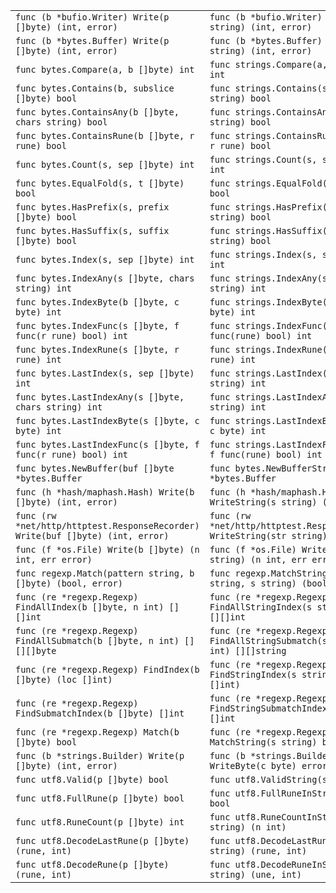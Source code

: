 <table><tr>
<td><code>func (b *bufio.Writer) Write(p []byte) (int, error)</code></td>
<td><code>func (b *bufio.Writer) WriteString(s string) (int, error)</code></td>
</tr>
<tr>
<td><code>func (b *bytes.Buffer) Write(p []byte) (int, error)</code></td>
<td><code>func (b *bytes.Buffer) WriteString(s string) (int, error)</code></td>
</tr>
<tr>
<td><code>func bytes.Compare(a, b []byte) int</code></td>
<td><code>func strings.Compare(a, b string) int</code></td>
</tr>
<tr>
<td><code>func bytes.Contains(b, subslice []byte) bool</code></td>
<td><code>func strings.Contains(s, substr string) bool</code></td>
</tr>
<tr>
<td><code>func bytes.ContainsAny(b []byte, chars string) bool</code></td>
<td><code>func strings.ContainsAny(s, chars string) bool</code></td>
</tr>
<tr>
<td><code>func bytes.ContainsRune(b []byte, r rune) bool</code></td>
<td><code>func strings.ContainsRune(s string, r rune) bool</code></td>
</tr>
<tr>
<td><code>func bytes.Count(s, sep []byte) int</code></td>
<td><code>func strings.Count(s, substr string) int</code></td>
</tr>
<tr>
<td><code>func bytes.EqualFold(s, t []byte) bool</code></td>
<td><code>func strings.EqualFold(s, t string) bool</code></td>
</tr>
<tr>
<td><code>func bytes.HasPrefix(s, prefix []byte) bool</code></td>
<td><code>func strings.HasPrefix(s, prefix string) bool</code></td>
</tr>
<tr>
<td><code>func bytes.HasSuffix(s, suffix []byte) bool</code></td>
<td><code>func strings.HasSuffix(s, suffix string) bool</code></td>
</tr>
<tr>
<td><code>func bytes.Index(s, sep []byte) int</code></td>
<td><code>func strings.Index(s, substr string) int</code></td>
</tr>
<tr>
<td><code>func bytes.IndexAny(s []byte, chars string) int</code></td>
<td><code>func strings.IndexAny(s, chars string) int</code></td>
</tr>
<tr>
<td><code>func bytes.IndexByte(b []byte, c byte) int</code></td>
<td><code>func strings.IndexByte(s string, c byte) int</code></td>
</tr>
<tr>
<td><code>func bytes.IndexFunc(s []byte, f func(r rune) bool) int</code></td>
<td><code>func strings.IndexFunc(s string, f func(rune) bool) int</code></td>
</tr>
<tr>
<td><code>func bytes.IndexRune(s []byte, r rune) int</code></td>
<td><code>func strings.IndexRune(s string, r rune) int</code></td>
</tr>
<tr>
<td><code>func bytes.LastIndex(s, sep []byte) int</code></td>
<td><code>func strings.LastIndex(s, sep string) int</code></td>
</tr>
<tr>
<td><code>func bytes.LastIndexAny(s []byte, chars string) int</code></td>
<td><code>func strings.LastIndexAny(s, chars string) int</code></td>
</tr>
<tr>
<td><code>func bytes.LastIndexByte(s []byte, c byte) int</code></td>
<td><code>func strings.LastIndexByte(s string, c byte) int</code></td>
</tr>
<tr>
<td><code>func bytes.LastIndexFunc(s []byte, f func(r rune) bool) int</code></td>
<td><code>func strings.LastIndexFunc(s string, f func(rune) bool) int</code></td>
</tr>
<tr>
<td><code>func bytes.NewBuffer(buf []byte *bytes.Buffer</code></td>
<td><code>func bytes.NewBufferString(s string) *bytes.Buffer</code></td>
</tr>
<tr>
<td><code>func (h *hash/maphash.Hash) Write(b []byte) (int, error)</code></td>
<td><code>func (h *hash/maphash.Hash) WriteString(s string) (int, error)</code></td>
</tr>
<tr>
<td><code>func (rw *net/http/httptest.ResponseRecorder) Write(buf []byte) (int, error)</code></td>
<td><code>func (rw *net/http/httptest.ResponseRecorder) WriteString(str string) (int, error)</code></td>
</tr>
<tr>
<td><code>func (f *os.File) Write(b []byte) (n int, err error)</code></td>
<td><code>func (f *os.File) WriteString(s string) (n int, err error)</code></td>
</tr>
<tr>
<td><code>func regexp.Match(pattern string, b []byte) (bool, error)</code></td>
<td><code>func regexp.MatchString(pattern string, s string) (bool, error)</code></td>
</tr>
<tr>
<td><code>func (re *regexp.Regexp) FindAllIndex(b []byte, n int) [][]int</code></td>
<td><code>func (re *regexp.Regexp) FindAllStringIndex(s string, n int) [][]int</code></td>
</tr>
<tr>
<td><code>func (re *regexp.Regexp) FindAllSubmatch(b []byte, n int) [][][]byte</code></td>
<td><code>func (re *regexp.Regexp) FindAllStringSubmatch(s string, n int) [][]string</code></td>
</tr>
<tr>
<td><code>func (re *regexp.Regexp) FindIndex(b []byte) (loc []int)</code></td>
<td><code>func (re *regexp.Regexp) FindStringIndex(s string) (loc []int)</code></td>
</tr>
<tr>
<td><code>func (re *regexp.Regexp) FindSubmatchIndex(b []byte) []int</code></td>
<td><code>func (re *regexp.Regexp) FindStringSubmatchIndex(s string) []int</code></td>
</tr>
<tr>
<td><code>func (re *regexp.Regexp) Match(b []byte) bool</code></td>
<td><code>func (re *regexp.Regexp) MatchString(s string) bool</code></td>
</tr>
<tr>
<td><code>func (b *strings.Builder) Write(p []byte) (int, error)</code></td>
<td><code>func (b *strings.Builder) WriteByte(c byte) error</code></td>
</tr>
<tr>
<td><code>func utf8.Valid(p []byte) bool</code></td>
<td><code>func utf8.ValidString(s string) bool</code></td>
</tr>
<tr>
<td><code>func utf8.FullRune(p []byte) bool</code></td>
<td><code>func utf8.FullRuneInString(s string) bool</code></td>
</tr>
<tr>
<td><code>func utf8.RuneCount(p []byte) int</code></td>
<td><code>func utf8.RuneCountInString(s string) (n int)</code></td>
</tr>
<tr>
<td><code>func utf8.DecodeLastRune(p []byte) (rune, int)</code></td>
<td><code>func utf8.DecodeLastRuneInString(s string) (rune, int)</code></td>
</tr>
<tr>
<td><code>func utf8.DecodeRune(p []byte) (rune, int)</code></td>
<td><code>func utf8.DecodeRuneInString(s string) (une, int)</code></td>
</tr>
</table>
